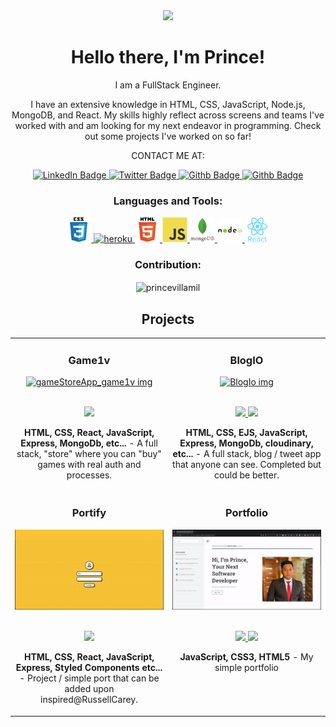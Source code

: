 <div align="center">
  <img src= "https://cdn.dribbble.com/users/330915/screenshots/3587000/10_coding_dribbble.gif" height= "215px">
  <h1 align="center">Hello there, I'm Prince!</h1>

  <p> I am a FullStack Engineer. </p>
  <p>I have an extensive knowledge in HTML, CSS, JavaScript, Node.js, MongoDB, and React. My skills highly reflect across screens and teams I've worked with and am looking for my next endeavor in programming. Check out some projects I've worked on so far!</p>
  
  <p>CONTACT ME AT: </p>
  <div id ="badges" >
      <a href ="https://www.linkedin.com/in/princevillamil/">
         <img src="https://img.shields.io/badge/LinkedIn-%237CA0C0?style=for-the-badge&logo=linkedin&logoColor=white" alt="LinkedIn Badge">
      </a>
      <a href = "https://twitter.com/reactJaMo">
        <img src= "https://img.shields.io/badge/Twitter-5A749A?style=for-the-badge&logo=twitter&logoColor=white" alt="Twitter Badge">
      </a>   
      <a href = "https://github.com/princeVillamil">
        <img src= "https://img.shields.io/badge/Github-E9F0F0?style=for-the-badge&logo=github&logoColor=black" alt="Githb Badge">
      </a> 
      <a href = "https://princejeffrey.netlify.app/index.html">
        <img src= "https://img.shields.io/badge/Portfolio-FFFFFF?style=for-the-badge&logo=opsgenie&logoColor=black" alt="Githb Badge">
      </a> 
  </div>
  
  <h3 align="center">Languages and Tools:</h3>
  <p align="center"> 
    <a href="https://www.w3schools.com/css/" target="_blank" rel="noreferrer"> <img src="https://raw.githubusercontent.com/devicons/devicon/master/icons/css3/css3-original-wordmark.svg" alt="css3" width="40" height="40"/> </a> 
    <a href="https://heroku.com" target="_blank" rel="noreferrer"> <img src="https://www.vectorlogo.zone/logos/heroku/heroku-icon.svg" alt="heroku" width="40" height="40"/> </a> 
    <a href="https://www.w3.org/html/" target="_blank" rel="noreferrer"> <img src="https://raw.githubusercontent.com/devicons/devicon/master/icons/html5/html5-original-wordmark.svg" alt="html5" width="40" height="40"/> </a> 
    <a href="https://developer.mozilla.org/en-US/docs/Web/JavaScript" target="_blank" rel="noreferrer"> <img src="https://raw.githubusercontent.com/devicons/devicon/master/icons/javascript/javascript-original.svg" alt="javascript" width="40" height="40"/> </a> 
    <a href="https://www.mongodb.com/" target="_blank" rel="noreferrer"> <img src="https://raw.githubusercontent.com/devicons/devicon/master/icons/mongodb/mongodb-original-wordmark.svg" alt="mongodb" width="40" height="40"/> </a> 
    <a href="https://nodejs.org" target="_blank" rel="noreferrer"> <img src="https://raw.githubusercontent.com/devicons/devicon/master/icons/nodejs/nodejs-original-wordmark.svg" alt="nodejs" width="40" height="40"/> </a> 
    <a href="https://reactjs.org/" target="_blank" rel="noreferrer"> <img src="https://raw.githubusercontent.com/devicons/devicon/master/icons/react/react-original-wordmark.svg" alt="react" width="40" height="40"/> </a> 
  </p>
  
  <h3 align="center">Contribution:</h3>
  <p><img align="center" src="http://github-readme-streak-stats.herokuapp.com?user=princeVillamil&theme=highcontrast&hide_border=true&background=0D1117&ring=7CA0C0&fire=5A749A&currStreakLabel=E9F0F0&sideNums=E9F0F0" alt="princevillamil" /></p>
<div/>

<!--  https://img.shields.io/badge/Github-E9F0F0?style=for-the-badge&logo=github&logoColor=black  -->
  ## Projects

<div align="center">
<table>
<tr>
<td width="50%" valign="top">
<h3 align="center" color="white">Game1v</h2>
<div align="center" >  
<a href='https://github.com/princeVillamil/gameStoreApp_game1v'>
<img src="https://github.com/princeVillamil/gameStoreApp_game1v/blob/main/client/src/Assets/img/siteGif.gif" alt="gameStoreApp_game1v img" height="100%" />
</a>
<br>
<br>
<p>
<a href="https://github.com/princeVillamil/gameStoreApp_game1v/blob/main/README.md" target="_blank">
<img src="https://img.shields.io/badge/Github-E9F0F0?style=for-the-badge&logo=github&logoColor=black"/>
</a>  
<!-- <a href="https://ethodeus.github.io/breaking-bad-info-page/" target="_blank">
<img src="https://img.shields.io/badge/-website-green?style=for-the-badge&color=0CA4BD"/>
</a>	 -->
</p>
<p><strong>HTML, CSS, React, JavaScript, Express, MongoDb, etc...</strong> - A full stack, "store" where you can "buy" games with real auth and processes.</p>
</div>
</td>
	
	
	
<td width="50%" valign="top">
<h3 align="center" color="white">BlogIO</h2>
<div align="center" >  
<a href='https://github.com/princeVillamil/blogIO'>
<img src="https://github.com/princeVillamil/blogIO/blob/main/assets/blogio.gif" alt="BlogIo img" height="100%" />
</a>
<br>
<br>
<p>
<a href="https://github.com/princeVillamil/blogIO/blob/main/assets/blogio.gif" target="_blank">
<img src="https://img.shields.io/badge/Github-E9F0F0?style=for-the-badge&logo=github&logoColor=black"/>
</a>  
<a href="https://blogio-production.up.railway.app/" target="_blank">
<img src="https://img.shields.io/badge/-website-green?style=for-the-badge&color=5A749A"/>
</a>	
</p>
<p><strong>HTML, CSS, EJS, JavaScript, Express, MongoDb, cloudinary, etc...</strong> - A full stack, blog / tweet app that anyone can see. Completed but could be better.</p>
</div>
<tr>
	
	
<td width="50%" valign="top">
<h3 align="center" color="white">Portify</h2>
<div align="center" >  
<a href='https://github.com/princeVillamil/portify'>
<img src="https://raw.githubusercontent.com/princeVillamil/portify/main/placeHolderAssets/ezgif-5-341f64c847.gif" height="100%" />
</a>
<br>
<br>
<p>
<a href="https://github.com/princeVillamil/portify" target="_blank">
<img src="https://img.shields.io/badge/Github-E9F0F0?style=for-the-badge&logo=github&logoColor=black"/>
</a>  
<!-- <a href="https://github.com/princeVillamil/portify" target="_blank">
<img src="https://img.shields.io/badge/-website-green?style=for-the-badge&color=0CA4BD"/>
</a>	 -->
</p>
<p><strong>HTML, CSS, React, JavaScript, Express, Styled Components etc...</strong> - Project / simple port that can be added upon inspired@RussellCarey.</p>
</div>
</td>
<td width="50%" valign="top">
<h3 align="center" color="white">Portfolio</h2>
<div align="center" >  
<a href='https://princejeffrey.netlify.app/index.html'>
<img src="https://github.com/princeVillamil/webpage-portfolio/blob/main/portfolio/assets/portgif.gif" alt="port img" height="100%" />
</a>
<br>
<br>
<p>
<a href="https://github.com/princeVillamil/webpage-portfolio" target="_blank">
<img src="https://img.shields.io/badge/Github-E9F0F0?style=for-the-badge&logo=github&logoColor=black"/>
</a>  
<a href="https://princejeffrey.netlify.app/index.html" target="_blank">
<img src="https://img.shields.io/badge/-website-green?style=for-the-badge&color=5A749A"/>
</a>	
</p>
<p><strong>JavaScript, CSS3, HTML5</strong> - My simple portfolio</p>
</div>	
</td>
</table>
</div>
<br />
<br />


